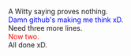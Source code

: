 A Witty saying proves nothing.<br>
<font color="blue">
Damn github's making me think xD.<br>
</font>
Need three more lines.<br>
<font color="red">
Now two.<br>
</font>
All done xD.<br>
